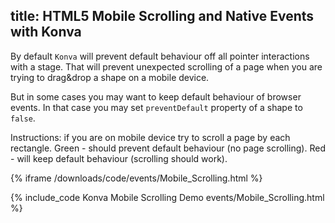 title: HTML5 Mobile Scrolling and Native Events with Konva
---

By default `Konva` will prevent default behaviour off all pointer interactions with a stage.
That will prevent unexpected scrolling of a page when you are trying to drag&drop a shape on a mobile device.

But in some cases you may want to keep default behaviour of browser events. In that case you may set `preventDefault` property of a shape to `false`.

Instructions: if you are on mobile device try to scroll a page by each rectangle.
Green - should prevent default behaviour (no page scrolling).
Red - will keep default behaviour (scrolling should work).

{% iframe /downloads/code/events/Mobile_Scrolling.html %}

{% include_code Konva Mobile Scrolling Demo events/Mobile_Scrolling.html %}
